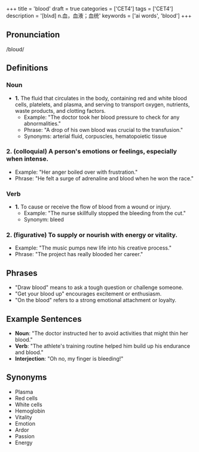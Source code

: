 +++
title = 'blood'
draft = true
categories = ['CET4']
tags = ['CET4']
description = '[blʌd] n.血，血液；血统'
keywords = ['ai words', 'blood']
+++

## Pronunciation
/bloʊd/

## Definitions
### Noun
- **1.** The fluid that circulates in the body, containing red and white blood cells, platelets, and plasma, and serving to transport oxygen, nutrients, waste products, and clotting factors.
   - Example: "The doctor took her blood pressure to check for any abnormalities."
   - Phrase: "A drop of his own blood was crucial to the transfusion."
   - Synonyms: arterial fluid, corpuscles, hematopoietic tissue

### 2. (colloquial) A person's emotions or feelings, especially when intense.
   - Example: "Her anger boiled over with frustration."
   - Phrase: "He felt a surge of adrenaline and blood when he won the race."

### Verb
- **1.** To cause or receive the flow of blood from a wound or injury.
   - Example: "The nurse skillfully stopped the bleeding from the cut."
   - Synonym: bleed

### 2. (figurative) To supply or nourish with energy or vitality.
   - Example: "The music pumps new life into his creative process."
   - Phrase: "The project has really blooded her career."

## Phrases
- "Draw blood" means to ask a tough question or challenge someone.
- "Get your blood up" encourages excitement or enthusiasm.
- "On the blood" refers to a strong emotional attachment or loyalty.

## Example Sentences
- **Noun**: "The doctor instructed her to avoid activities that might thin her blood."
- **Verb**: "The athlete's training routine helped him build up his endurance and blood."
- **Interjection**: "Oh no, my finger is bleeding!"

## Synonyms
- Plasma
- Red cells
- White cells
- Hemoglobin
- Vitality
- Emotion
- Ardor
- Passion
- Energy
